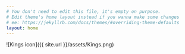 ```yaml
---
# You don't need to edit this file, it's empty on purpose.
# Edit theme's home layout instead if you wanna make some changes
# ee: https://jekyllrb.com/docs/themes/#overriding-theme-defaults
layout: home
---
```

<style type="text/css">
img
{
  width: 100%;
  height: 200px;
  position: inline;
} 
</style>
![Kings icon]({{ site.url }}/assets/Kings.png)



